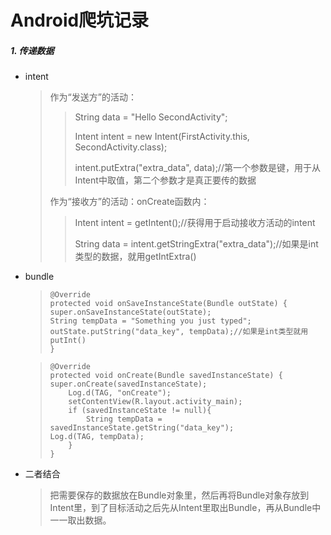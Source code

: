 # Android爬坑记录

##### 1. 传递数据

- intent

  > 作为“发送方”的活动：
  >
  > > String data = "Hello SecondActivity";
  > >
  > > Intent intent = new Intent(FirstActivity.this, SecondActivity.class);
  > >
  > > intent.putExtra("extra_data", data);//第一个参数是键，用于从Intent中取值，第二个参数才是真正要传的数据
  >
  > 作为“接收方”的活动：onCreate函数内：
  >
  > > Intent intent = getIntent();//获得用于启动接收方活动的intent
  > >
  > > String data = intent.getStringExtra("extra_data");//如果是int类型的数据，就用getIntExtra()

- bundle

  >```
  >@Override
  >protected void onSaveInstanceState(Bundle outState) {    				super.onSaveInstanceState(outState);    
  >	String tempData = "Something you just typed";    					outState.putString("data_key", tempData);//如果是int类型就用putInt()
  >	}
  >```

  > ```
  > @Override
  > protected void onCreate(Bundle savedInstanceState) {    				super.onCreate(savedInstanceState);    
  > 	Log.d(TAG, "onCreate");    
  > 	setContentView(R.layout.activity_main);    
  > 	if (savedInstanceState != null){        
  > 		String tempData = savedInstanceState.getString("data_key");        		Log.d(TAG, tempData);    
  > 	}
  > }
  > ```

- 二者结合

  > 把需要保存的数据放在Bundle对象里，然后再将Bundle对象存放到Intent里，到了目标活动之后先从Intent里取出Bundle，再从Bundle中一一取出数据。
